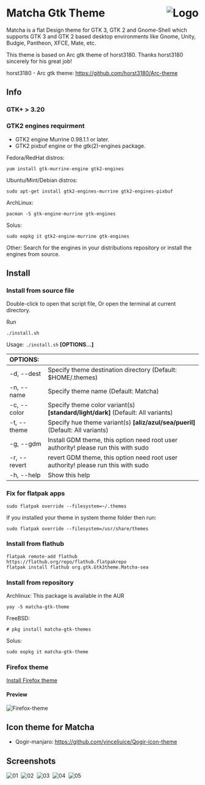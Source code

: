 <img src="https://github.com/vinceliuice/matcha/blob/imgs/logo.png" alt="Logo" align="right" /> Matcha Gtk Theme
======

Matcha is a flat Design theme for GTK 3, GTK 2 and Gnome-Shell which supports GTK 3 and GTK 2 based desktop environments like Gnome, Unity, Budgie, Pantheon, XFCE, Mate, etc.

This theme is based on Arc gtk theme of horst3180. Thanks horst3180 sincerely for his great job!

horst3180 - Arc gtk theme: https://github.com/horst3180/Arc-theme

## Info

### GTK+ > 3.20

### GTK2 engines requirment
- GTK2 engine Murrine 0.98.1.1 or later.
- GTK2 pixbuf engine or the gtk(2)-engines package.

Fedora/RedHat distros:

    yum install gtk-murrine-engine gtk2-engines

Ubuntu/Mint/Debian distros:

    sudo apt-get install gtk2-engines-murrine gtk2-engines-pixbuf

ArchLinux:

    pacman -S gtk-engine-murrine gtk-engines

Solus:

    sudo eopkg it gtk2-engine-murrine gtk-engines

Other:
Search for the engines in your distributions repository or install the engines from source.

## Install

### Install from source file

Double-click to open that script file,
Or open the terminal at current directory.

Run

    ./install.sh

Usage:  `./install.sh`  **[OPTIONS...]**

|  OPTIONS:     | |
|:--------------|:-------------|
| -d, --dest    | Specify theme destination directory (Default: $HOME/.themes) |
| -n, --name    | Specify theme name (Default: Matcha) |
| -c, --color   | Specify theme color variant(s) **[standard/light/dark]** (Default: All variants) |
| -t, --theme   | Specify hue theme variant(s) **[aliz/azul/sea/pueril]** (Default: All variants) |
| -g, --gdm     | Install GDM theme, this option need root user authority! please run this with sudo |
| -r, --revert  | revert GDM theme, this option need root user authority! please run this with sudo |
| -h, --help    | Show this help |

### Fix for flatpak apps

    sudo flatpak override --filesystem=~/.themes

If you installed your theme in system theme folder then run:

    sudo flatpak override --filesystem=/usr/share/themes

### Install from flathub

    flatpak remote-add flathub https://flathub.org/repo/flathub.flatpakrepo
    flatpak install flathub org.gtk.Gtk3theme.Matcha-sea

### Install from repository

Archlinux:
This package is available in the AUR

    yay -S matcha-gtk-theme

FreeBSD:

    # pkg install matcha-gtk-themes

Solus:

    sudo eopkg it matcha-gtk-theme

### Firefox theme
[Install Firefox theme](src/extra/firefox)

#### Preview
![Firefox-theme](src/extra/firefox/preview.png?raw=true)

## Icon theme for Matcha

- Qogir-manjaro:  https://github.com/vinceliuice/Qogir-icon-theme

## Screenshots

![01](https://github.com/vinceliuice/matcha/blob/imgs/screenshot01.png?raw=true) 
![02](https://github.com/vinceliuice/matcha/blob/imgs/screenshot02.png?raw=true) 
![03](https://github.com/vinceliuice/matcha/blob/imgs/screenshot03.png?raw=true) 
![04](https://github.com/vinceliuice/matcha/blob/imgs/screenshot04.png?raw=true) 
![05](https://github.com/vinceliuice/matcha/blob/imgs/screenshot05.png?raw=true) 
